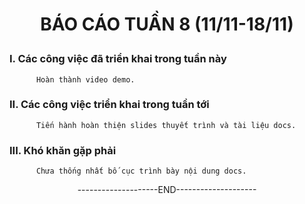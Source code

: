 # <p align="center"> BÁO CÁO TUẦN 8 (11/11-18/11)
### **I. Các công việc đã triển khai trong tuần này**
          Hoàn thành video demo.
### **II. Các công việc triển khai trong tuần tới**
          Tiến hành hoàn thiện slides thuyết trình và tài liệu docs.
   
### **III. Khó khăn gặp phải**
   
          Chưa thống nhất bố cục trình bày nội dung docs.



<div align="center">--------------------END--------------------</div>







